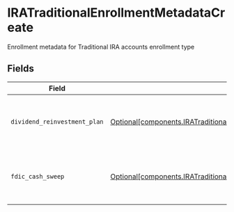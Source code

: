 # IRATraditionalEnrollmentMetadataCreate

Enrollment metadata for Traditional IRA accounts enrollment type


## Fields

| Field                                                                                                                                                                            | Type                                                                                                                                                                             | Required                                                                                                                                                                         | Description                                                                                                                                                                      | Example                                                                                                                                                                          |
| -------------------------------------------------------------------------------------------------------------------------------------------------------------------------------- | -------------------------------------------------------------------------------------------------------------------------------------------------------------------------------- | -------------------------------------------------------------------------------------------------------------------------------------------------------------------------------- | -------------------------------------------------------------------------------------------------------------------------------------------------------------------------------- | -------------------------------------------------------------------------------------------------------------------------------------------------------------------------------- |
| `dividend_reinvestment_plan`                                                                                                                                                     | [Optional[components.IRATraditionalEnrollmentMetadataCreateDividendReinvestmentPlan]](../../models/components/iratraditionalenrollmentmetadatacreatedividendreinvestmentplan.md) | :heavy_minus_sign:                                                                                                                                                               | Option to auto-enroll in Dividend Reinvestment; defaults to true                                                                                                                 | DIVIDEND_REINVESTMENT_ENROLL                                                                                                                                                     |
| `fdic_cash_sweep`                                                                                                                                                                | [Optional[components.IRATraditionalEnrollmentMetadataCreateFdicCashSweep]](../../models/components/iratraditionalenrollmentmetadatacreatefdiccashsweep.md)                       | :heavy_minus_sign:                                                                                                                                                               | Option to auto-enroll in FDIC cash sweep; defaults to true                                                                                                                       | FDIC_CASH_SWEEP_ENROLL                                                                                                                                                           |